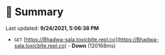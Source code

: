 # 📖 Summary
Last updated: **9/24/2021, 5:06:38 PM**

- `GET` [https://Bhadwa-sala.toxicblte.repl.co](https://Bhadwa-sala.toxicblte.repl.co) - **Down** (120168ms)

